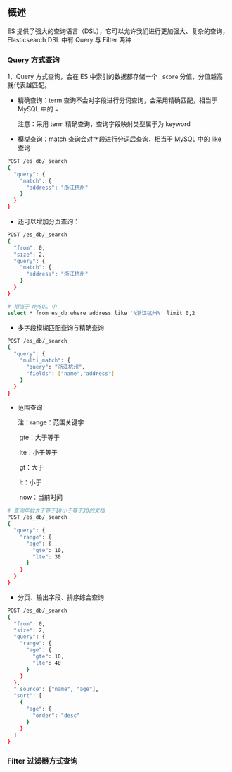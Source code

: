 ## 概述

ES 提供了强大的查询语言（DSL），它可以允许我们进行更加强大、复杂的查询，Elasticsearch DSL 中有 Query 与 Filter 两种

### Query 方式查询

1、Query 方式查询，会在 ES 中索引的数据都存储一个 `_score` 分值，分值越高就代表越匹配。

- 精确查询：term 查询不会对字段进行分词查询，会采用精确匹配，相当于 MySQL 中的 =

  注意：采用 term 精确查询，查询字段映射类型属于为 keyword
  
- 模糊查询：match 查询会对字段进行分词后查询，相当于 MySQL 中的 like 查询

```bash
POST /es_db/_search
{
  "query": {
    "match": {
      "address": "浙江杭州"
    }
  }
}
```

- 还可以增加分页查询：

```bash
POST /es_db/_search
{
  "from": 0,
  "size": 2, 
  "query": {
    "match": {
      "address": "浙江杭州"
    }
  }
}

# 相当于 MySQL 中
select * from es_db where address like '%浙江杭州%' limit 0,2
```

- 多字段模糊匹配查询与精确查询

```bash
POST /es_db/_search
{
  "query": {
    "multi_match": {
      "query": "浙江杭州", 
      "fields": ["name","address"]
    }
  }
}
```

- 范围查询

  注：range：范围关键字

  ​		gte：大于等于

  ​		lte：小于等于

  ​		gt：大于

  ​		lt：小于

  ​		now：当前时间

```bash
# 查询年龄大于等于10小于等于30的文档
POST /es_db/_search
{
  "query": {
    "range": {
      "age": {
        "gte": 10,
        "lte": 30
      }
    }
  }
}
```

- 分页、输出字段、排序综合查询

```bash
POST /es_db/_search
{
  "from": 0,
  "size": 2,
  "query": {
    "range": {
      "age": {
        "gte": 10,
        "lte": 40
      }
    }
  },
  "_source": ["name", "age"],
  "sort": [
    {
      "age": {
        "order": "desc"
      }
    }
  ]
}
```

### Filter 过滤器方式查询

